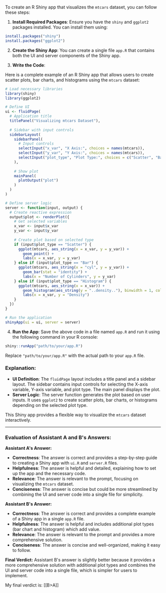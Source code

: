 
To create an R Shiny app that visualizes the `mtcars` dataset, you can follow these steps:

1. **Install Required Packages**: Ensure you have the `shiny` and `ggplot2` packages installed. You can install them using:

```R
install.packages("shiny")
install.packages("ggplot2")
```

2. **Create the Shiny App**: You can create a single file `app.R` that contains both the UI and server components of the Shiny app.

3. **Write the Code**:

Here is a complete example of an R Shiny app that allows users to create scatter plots, bar charts, and histograms using the `mtcars` dataset:

```R
# Load necessary libraries
library(shiny)
library(ggplot2)

# Define UI
ui <- fluidPage(
  # Application title
  titlePanel("Visualizing mtcars Dataset"),
  
  # Sidebar with input controls
  sidebarLayout(
    sidebarPanel(
      # Input controls
      selectInput("x_var", "X Axis:", choices = names(mtcars)),
      selectInput("y_var", "Y Axis:", choices = names(mtcars)),
      selectInput("plot_type", "Plot Type:", choices = c("Scatter", "Bar", "Histogram"))
    ),
    
    # Show plot
    mainPanel(
      plotOutput("plot")
    )
  )
)

# Define server logic
server <- function(input, output) {
  # Create reactive expression
  output$plot <- renderPlot({
    # Get selected variables
    x_var <- input$x_var
    y_var <- input$y_var
    
    # Create plot based on selected type
    if (input$plot_type == "Scatter") {
      ggplot(mtcars, aes_string(x = x_var, y = y_var)) +
        geom_point() +
        labs(x = x_var, y = y_var)
    } else if (input$plot_type == "Bar") {
      ggplot(mtcars, aes_string(x = "cyl", y = y_var)) +
        geom_bar(stat = "identity") +
        labs(x = "Number of Cylinders", y = y_var)
    } else if (input$plot_type == "Histogram") {
      ggplot(mtcars, aes_string(x = x_var)) +
        geom_histogram(aes_string(y = "..density.."), binwidth = 1, color = "black", fill = "lightblue") +
        labs(x = x_var, y = "Density")
    }
  })
}

# Run the application 
shinyApp(ui = ui, server = server)
```

4. **Run the App**: Save the above code in a file named `app.R` and run it using the following command in your R console:

```R
shiny::runApp("path/to/your/app.R")
```

Replace `"path/to/your/app.R"` with the actual path to your `app.R` file.

### Explanation:
- **UI Definition**: The `fluidPage` layout includes a title panel and a sidebar layout. The sidebar contains input controls for selecting the X-axis variable, Y-axis variable, and plot type. The main panel displays the plot.
- **Server Logic**: The server function generates the plot based on user inputs. It uses `ggplot2` to create scatter plots, bar charts, or histograms depending on the selected plot type.

This Shiny app provides a flexible way to visualize the `mtcars` dataset interactively.

---

### Evaluation of Assistant A and B's Answers:

**Assistant A's Answer:**
- **Correctness**: The answer is correct and provides a step-by-step guide to creating a Shiny app with `ui.R` and `server.R` files.
- **Helpfulness**: The answer is helpful and detailed, explaining how to set up the app and the necessary code.
- **Relevance**: The answer is relevant to the prompt, focusing on visualizing the `mtcars` dataset.
- **Conciseness**: The answer is concise but could be more streamlined by combining the UI and server code into a single file for simplicity.

**Assistant B's Answer:**
- **Correctness**: The answer is correct and provides a complete example of a Shiny app in a single `app.R` file.
- **Helpfulness**: The answer is helpful and includes additional plot types (bar chart and histogram) which add value.
- **Relevance**: The answer is relevant to the prompt and provides a more comprehensive solution.
- **Conciseness**: The answer is concise and well-organized, making it easy to follow.

**Final Verdict:**
Assistant B's answer is slightly better because it provides a more comprehensive solution with additional plot types and combines the UI and server code into a single file, which is simpler for users to implement.

My final verdict is: [[B>A]]